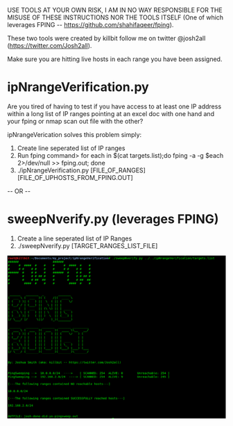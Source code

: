 USE TOOLS AT YOUR OWN RISK, I AM IN NO WAY RESPONSIBLE FOR THE MISUSE OF THESE INSTRUCTIONS NOR THE TOOLS ITSELF (One of which leverages FPING -- https://github.com/shahifaqeer/fping).

These two tools were created by killbit follow me on twitter @josh2all (https://twitter.com/Josh2all).

Make sure you are hitting live hosts in each range you have been assigned.

# ipNrangeVerification.py
Are you tired of having to test if you have access to at least one IP address within a long list of IP ranges pointing at an excel doc with one hand and your fping or nmap scan out file with the other?

ipNrangeVerication solves this problem simply:
1. Create line seperated list of IP ranges 
2. Run fping command> for each in $(cat targets.list);do fping -a -g $each 2>/dev/null >> fping.out; done
3. ./ipNrangeVerification.py [FILE_OF_RANGES] [FILE_OF_UPHOSTS_FROM_FPING.OUT]

-- OR --

# sweepNverify.py (leverages FPING)
1. Create a line seperated list of IP Ranges
2. ./sweepNverify.py [TARGET_RANGES_LIST_FILE]

![](pingsweep_run.png)
